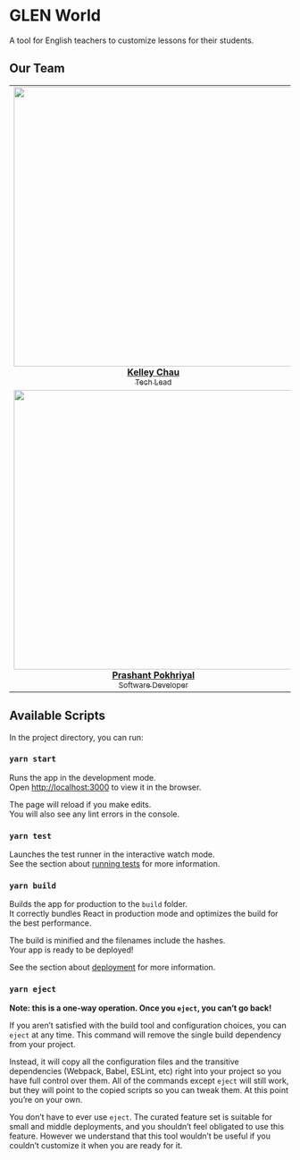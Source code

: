 # GLEN World
A tool for English teachers to customize lessons for their students.

## Our Team
<table align="center">
  <tr>
    <td align="center">
      <a href="https://www.linkedin.com/in/kelleychau/">
        <img
          src="https://uiuc.hack4impact.org/static/images/people/kelley_chau.jpg"
          width="500px"
        />
        <br />
        <b>Kelley Chau</b>
        <br />
        <sub>Tech Lead</sub>
      </a>
    </td>
    <td align="center">
      <a href="https://www.linkedin.com/in/rebeccaxun/">
        <img
          src="https://uiuc.hack4impact.org/static/images/people/rebecca_xun.jpg"
          width="500px"
        />
        <br />
        <b>Rebecca Xun</b>
        <br />
        <sub>Product Manager</sub>
      </a>
    </td>
    <td align="center">
      <a href="https://www.linkedin.com/in/anisharao14/">
        <img
          src="https://uiuc.hack4impact.org/static/images/people/anisha_rao.jpg"
          width="500px"
        />
        <br />
        <b>Anisha Rao</b>
        <br />
        <sub>Product Designer</sub>
      </a>
    </td>
    <td align="center">
      <a href="https://www.linkedin.com/in/angela-luo-566340191/">
        <img
          src="https://uiuc.hack4impact.org/static/images/people/angela_luo.jpg"
          width="500px"
        />
        <br />
        <b>Angela Luo</b>
        <br />
        <sub>Software Developer</sub>
      </a>
    </td>
  </tr>
  <tr>
    <td align="center">
      <a href="https://www.linkedin.com/in/prashant-pokhriyal-3a7b72132/">
        <img
          src="https://uiuc.hack4impact.org/static/images/people/prashant_pokhriyal.jpg"
          width="500px"
        />
        <br />
        <b>Prashant Pokhriyal</b>
        <br />
        <sub>Software Developer</sub>
      </a>
    </td>
    <td align="center">
      <a href="https://www.linkedin.com/in/lamgtran/">
        <img
          src="https://uiuc.hack4impact.org/static/images/people/lam_tran.jpg"
          width="500px"
        />
        <br />
        <b>Lam Tran</b>
        <br />
        <sub>Software Developer</sub>
      </a>
    </td>
    <td align="center">
      <a href="https://www.linkedin.com/in/genewang0/">
        <img
          src="https://uiuc.hack4impact.org/static/images/people/gene_wang.jpg"
          width="500px"
        />
        <br />
        <b>Gene Wang</b>
        <br />
        <sub>Software Developer</sub>
      </a>
    </td>
  </tr>
</table>

## Available Scripts

In the project directory, you can run:

### `yarn start`

Runs the app in the development mode.<br />
Open [http://localhost:3000](http://localhost:3000) to view it in the browser.

The page will reload if you make edits.<br />
You will also see any lint errors in the console.

### `yarn test`

Launches the test runner in the interactive watch mode.<br />
See the section about [running tests](https://facebook.github.io/create-react-app/docs/running-tests) for more information.

### `yarn build`

Builds the app for production to the `build` folder.<br />
It correctly bundles React in production mode and optimizes the build for the best performance.

The build is minified and the filenames include the hashes.<br />
Your app is ready to be deployed!

See the section about [deployment](https://facebook.github.io/create-react-app/docs/deployment) for more information.

### `yarn eject`

**Note: this is a one-way operation. Once you `eject`, you can’t go back!**

If you aren’t satisfied with the build tool and configuration choices, you can `eject` at any time. This command will remove the single build dependency from your project.

Instead, it will copy all the configuration files and the transitive dependencies (Webpack, Babel, ESLint, etc) right into your project so you have full control over them. All of the commands except `eject` will still work, but they will point to the copied scripts so you can tweak them. At this point you’re on your own.

You don’t have to ever use `eject`. The curated feature set is suitable for small and middle deployments, and you shouldn’t feel obligated to use this feature. However we understand that this tool wouldn’t be useful if you couldn’t customize it when you are ready for it.
